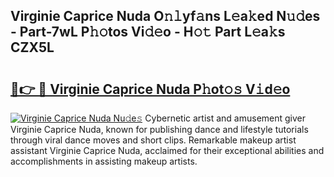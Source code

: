 ## Virginie Caprice Nuda O𝚗𝚕yf𝚊ns L𝚎a𝚔ed N𝚞𝚍es - Part-7wL P𝚑𝚘tos Vi𝚍𝚎o - H𝚘𝚝 Part L𝚎a𝚔s CZX5L

# <h2><a href="http://kfc6sd.oniu.top/?m=Virginie+Caprice+Nuda">🔗👉 🔴 Virginie Caprice Nuda P𝚑ot𝚘𝚜 V𝚒d𝚎o</a></h2>

[![Virginie Caprice Nuda Nu𝚍e𝚜](https://i.imgur.com/0qMVB7G.gif)](http://kfc6sd.oniu.top/?m=Virginie+Caprice+Nuda)
Cybernetic artist and amusement giver Virginie Caprice Nuda, known for publishing dance and lifestyle tutorials through viral dance moves and short clips. Remarkable makeup artist assistant Virginie Caprice Nuda, acclaimed for their exceptional abilities and accomplishments in assisting makeup artists.  
